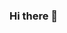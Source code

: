 ### Hi there 👋

<!--
**ajaybirh/ajaybirh** is a ✨ _special_ ✨ repository because its `README.md` (this file) appears on your GitHub profile.

Here are some ideas to get you started:

- 🔭 I’m currently working on research data 
- 🌱 I’m currently learning python
- 👯 I’m looking to collaborate on ...
- 🤔 I’m looking for help with ...
- 💬 Ask me about the cosmos
- 📫 How to reach me: ...
- 😄 Pronouns: ...
- ⚡ Fun fact: ...
-->
